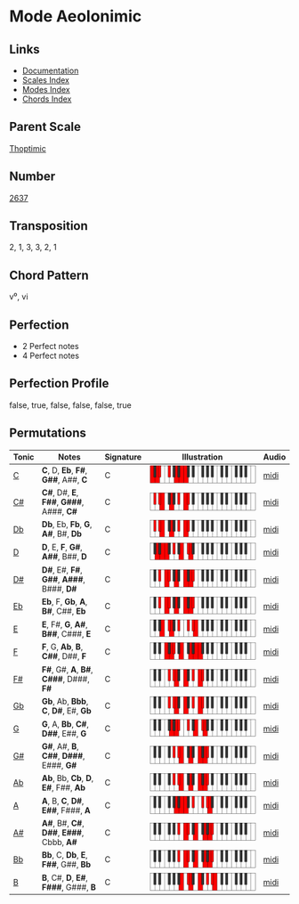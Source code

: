 # Mode Aeolonimic

## Links

- [Documentation](README.md)
- [Scales Index](Scales.md)
- [Modes Index](Modes.md)
- [Chords Index](Chords.md)

## Parent Scale

[Thoptimic](ScaleThoptimic.md)

## Number

[2637](https://ianring.com/musictheory/scales/2637)

## Transposition

2, 1, 3, 3, 2, 1

## Chord Pattern

v⁰, vi

## Perfection

- 2 Perfect notes
- 4 Perfect notes

## Perfection Profile

false, true, false, false, false, true

## Permutations

| Tonic | Notes | Signature | Illustration | Audio |
|-------|-------|-----------|--------------|-------|
| [C](ModeCNaturalAeolonimic.md) | **C**, D, **Eb**, **F#**, **G##**, A##, **C** | C | ![CNaturalAeolonimic](ModeCNaturalAeolonimic.png) | [midi](https://github.com/edipermadi/music/blob/main/docs/ModeCNaturalAeolonimic.mid?raw=true) |
| [C#](ModeCSharpAeolonimic.md) | **C#**, D#, **E**, **F##**, **G###**, A###, **C#** | C | ![CSharpAeolonimic](ModeCSharpAeolonimic.png) | [midi](https://github.com/edipermadi/music/blob/main/docs/ModeCSharpAeolonimic.mid?raw=true) |
| [Db](ModeDFlatAeolonimic.md) | **Db**, Eb, **Fb**, **G**, **A#**, B#, **Db** | C | ![DFlatAeolonimic](ModeDFlatAeolonimic.png) | [midi](https://github.com/edipermadi/music/blob/main/docs/ModeDFlatAeolonimic.mid?raw=true) |
| [D](ModeDNaturalAeolonimic.md) | **D**, E, **F**, **G#**, **A##**, B##, **D** | C | ![DNaturalAeolonimic](ModeDNaturalAeolonimic.png) | [midi](https://github.com/edipermadi/music/blob/main/docs/ModeDNaturalAeolonimic.mid?raw=true) |
| [D#](ModeDSharpAeolonimic.md) | **D#**, E#, **F#**, **G##**, **A###**, B###, **D#** | C | ![DSharpAeolonimic](ModeDSharpAeolonimic.png) | [midi](https://github.com/edipermadi/music/blob/main/docs/ModeDSharpAeolonimic.mid?raw=true) |
| [Eb](ModeEFlatAeolonimic.md) | **Eb**, F, **Gb**, **A**, **B#**, C##, **Eb** | C | ![EFlatAeolonimic](ModeEFlatAeolonimic.png) | [midi](https://github.com/edipermadi/music/blob/main/docs/ModeEFlatAeolonimic.mid?raw=true) |
| [E](ModeENaturalAeolonimic.md) | **E**, F#, **G**, **A#**, **B##**, C###, **E** | C | ![ENaturalAeolonimic](ModeENaturalAeolonimic.png) | [midi](https://github.com/edipermadi/music/blob/main/docs/ModeENaturalAeolonimic.mid?raw=true) |
| [F](ModeFNaturalAeolonimic.md) | **F**, G, **Ab**, **B**, **C##**, D##, **F** | C | ![FNaturalAeolonimic](ModeFNaturalAeolonimic.png) | [midi](https://github.com/edipermadi/music/blob/main/docs/ModeFNaturalAeolonimic.mid?raw=true) |
| [F#](ModeFSharpAeolonimic.md) | **F#**, G#, **A**, **B#**, **C###**, D###, **F#** | C | ![FSharpAeolonimic](ModeFSharpAeolonimic.png) | [midi](https://github.com/edipermadi/music/blob/main/docs/ModeFSharpAeolonimic.mid?raw=true) |
| [Gb](ModeGFlatAeolonimic.md) | **Gb**, Ab, **Bbb**, **C**, **D#**, E#, **Gb** | C | ![GFlatAeolonimic](ModeGFlatAeolonimic.png) | [midi](https://github.com/edipermadi/music/blob/main/docs/ModeGFlatAeolonimic.mid?raw=true) |
| [G](ModeGNaturalAeolonimic.md) | **G**, A, **Bb**, **C#**, **D##**, E##, **G** | C | ![GNaturalAeolonimic](ModeGNaturalAeolonimic.png) | [midi](https://github.com/edipermadi/music/blob/main/docs/ModeGNaturalAeolonimic.mid?raw=true) |
| [G#](ModeGSharpAeolonimic.md) | **G#**, A#, **B**, **C##**, **D###**, E###, **G#** | C | ![GSharpAeolonimic](ModeGSharpAeolonimic.png) | [midi](https://github.com/edipermadi/music/blob/main/docs/ModeGSharpAeolonimic.mid?raw=true) |
| [Ab](ModeAFlatAeolonimic.md) | **Ab**, Bb, **Cb**, **D**, **E#**, F##, **Ab** | C | ![AFlatAeolonimic](ModeAFlatAeolonimic.png) | [midi](https://github.com/edipermadi/music/blob/main/docs/ModeAFlatAeolonimic.mid?raw=true) |
| [A](ModeANaturalAeolonimic.md) | **A**, B, **C**, **D#**, **E##**, F###, **A** | C | ![ANaturalAeolonimic](ModeANaturalAeolonimic.png) | [midi](https://github.com/edipermadi/music/blob/main/docs/ModeANaturalAeolonimic.mid?raw=true) |
| [A#](ModeASharpAeolonimic.md) | **A#**, B#, **C#**, **D##**, **E###**, Cbbb, **A#** | C | ![ASharpAeolonimic](ModeASharpAeolonimic.png) | [midi](https://github.com/edipermadi/music/blob/main/docs/ModeASharpAeolonimic.mid?raw=true) |
| [Bb](ModeBFlatAeolonimic.md) | **Bb**, C, **Db**, **E**, **F##**, G##, **Bb** | C | ![BFlatAeolonimic](ModeBFlatAeolonimic.png) | [midi](https://github.com/edipermadi/music/blob/main/docs/ModeBFlatAeolonimic.mid?raw=true) |
| [B](ModeBNaturalAeolonimic.md) | **B**, C#, **D**, **E#**, **F###**, G###, **B** | C | ![BNaturalAeolonimic](ModeBNaturalAeolonimic.png) | [midi](https://github.com/edipermadi/music/blob/main/docs/ModeBNaturalAeolonimic.mid?raw=true) |
